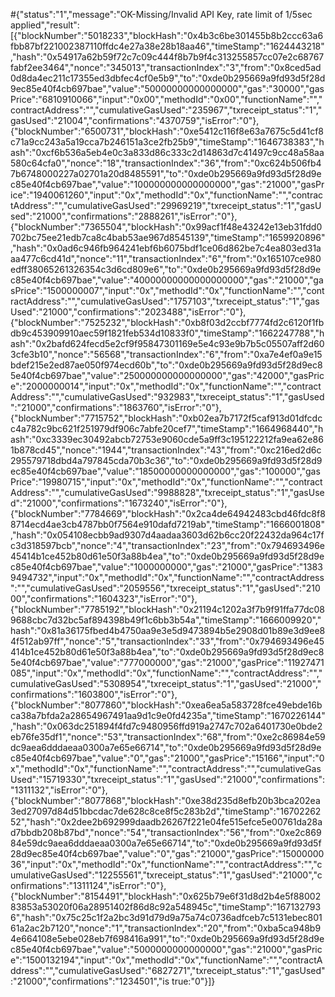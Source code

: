 #{"status":"1","message":"OK-Missing/Invalid API Key, rate limit of 1/5sec applied","result":[{"blockNumber":"5018233","blockHash":"0x4b3c6be301455b8b2ccc63a6fbb87bf221002387110ffdc4e27a38e28b18aa46","timeStamp":"1624443218","hash":"0x54917a62b59f72c7c09c444f8b7b9f4c313255857cc07e2c68767fabf2ee3464","nonce":"345013","transactionIndex":"3","from":"0x8ced5ad0d8da4ec211c17355ed3dbfec4cf0e5b9","to":"0xde0b295669a9fd93d5f28d9ec85e40f4cb697bae","value":"50000000000000000","gas":"30000","gasPrice":"6810910066","input":"0x00","methodId":"0x00","functionName":"","contractAddress":"","cumulativeGasUsed":"235967","txreceipt_status":"1","gasUsed":"21004","confirmations":"4370759","isError":"0"},{"blockNumber":"6500731","blockHash":"0xe5412c116f8e63a7675c5d41cf8c71a9cc243a5a19cca7b246151a3ce2fb25b9","timeStamp":"1646738383","hash":"0xcf6b536a5eb4e0c3a833d86c333c2d14863d7c41497c9cc48a58aa580c64cfa0","nonce":"18","transactionIndex":"36","from":"0xc624b506fb47b6748000227a02701a20d8485591","to":"0xde0b295669a9fd93d5f28d9ec85e40f4cb697bae","value":"100000000000000000","gas":"21000","gasPrice":"1940061260","input":"0x","methodId":"0x","functionName":"","contractAddress":"","cumulativeGasUsed":"29969219","txreceipt_status":"1","gasUsed":"21000","confirmations":"2888261","isError":"0"},{"blockNumber":"7365504","blockHash":"0x99acf1f48e43242e13eb31fdd0702bc75ee21edb7ca8c4bab53ae967d8545139","timeStamp":"1659920896","hash":"0x0ad6c946fb964241ebf6b6075bdf1ce06d862be7c4ea803ed31aaa477c6cd41d","nonce":"11","transactionIndex":"6","from":"0x165107ce980edff38065261326354c3d6cd809e6","to":"0xde0b295669a9fd93d5f28d9ec85e40f4cb697bae","value":"40000000000000000000","gas":"21000","gasPrice":"1500000007","input":"0x","methodId":"0x","functionName":"","contractAddress":"","cumulativeGasUsed":"1757103","txreceipt_status":"1","gasUsed":"21000","confirmations":"2023488","isError":"0"},{"blockNumber":"7525232","blockHash":"0xb8f03d2ccbf7774fd2c6120f1fbdb9c453909910aec59f1821feb534d10833f0","timeStamp":"1662247788","hash":"0x2bafd624fecd5e2cf9f95847301169e5e4c93e9b7b5c05507aff2d603cfe3b10","nonce":"56568","transactionIndex":"6","from":"0xa7e4ef0a9e15bdef215e2ed87ae050f974ecd60b","to":"0xde0b295669a9fd93d5f28d9ec85e40f4cb697bae","value":"250000000000000000","gas":"42000","gasPrice":"2000000014","input":"0x","methodId":"0x","functionName":"","contractAddress":"","cumulativeGasUsed":"932983","txreceipt_status":"1","gasUsed":"21000","confirmations":"1863760","isError":"0"},{"blockNumber":"7715752","blockHash":"0xb02ea7b7172f5caf913d01dfcdcc4a782c9bc621f251979df906c7abfe20cef7","timeStamp":"1664968440","hash":"0xc3339ec30492abcb72753e9060cde5a9ff3c195122212fa9ea62e861b878cd45","nonce":"1944","transactionIndex":"43","from":"0xc216ed2d6c295579718dbd4a797845cda70b3c36","to":"0xde0b295669a9fd93d5f28d9ec85e40f4cb697bae","value":"18500000000000000","gas":"100000","gasPrice":"19980715","input":"0x","methodId":"0x","functionName":"","contractAddress":"","cumulativeGasUsed":"9988828","txreceipt_status":"1","gasUsed":"21000","confirmations":"1673240","isError":"0"},{"blockNumber":"7784669","blockHash":"0x2ca4de64942483cbd46fdc8f88714ecd4ae3cb4787bb0f7564e910dafd7219ab","timeStamp":"1666001808","hash":"0x054108ecbb9ad9307d4aadaa3603d62b6cc20f22432da964c17fc3d318597bcb","nonce":"4","transactionIndex":"23","from":"0x794693496e45414b1ce452b80d61e50f3a88b4ea","to":"0xde0b295669a9fd93d5f28d9ec85e40f4cb697bae","value":"1000000000","gas":"21000","gasPrice":"13839494732","input":"0x","methodId":"0x","functionName":"","contractAddress":"","cumulativeGasUsed":"2059556","txreceipt_status":"1","gasUsed":"21000","confirmations":"1604323","isError":"0"},{"blockNumber":"7785192","blockHash":"0x21194c1202a3f7b9f91ffa77dc089688cbc7d32bc5af894398b49f1c6bb3b54a","timeStamp":"1666009920","hash":"0x81a36175fbed4b4750aa9e3e5d9473894b5e2908d01b89e3d9ee84f512ab97ff","nonce":"5","transactionIndex":"33","from":"0x794693496e45414b1ce452b80d61e50f3a88b4ea","to":"0xde0b295669a9fd93d5f28d9ec85e40f4cb697bae","value":"777000000","gas":"21000","gasPrice":"11927471085","input":"0x","methodId":"0x","functionName":"","contractAddress":"","cumulativeGasUsed":"5308954","txreceipt_status":"1","gasUsed":"21000","confirmations":"1603800","isError":"0"},{"blockNumber":"8077860","blockHash":"0xea6ea5a583728fce49ebde16bca38a7bfda2a28654967491aa9d1c9e0fd4235a","timeStamp":"1670226144","hash":"0x063dc251894f4fd7c9480956ffd919a2747c702a6401730e0bde2eb76fe35df1","nonce":"53","transactionIndex":"68","from":"0xe2c86984e59dc9aea6dddaeaa0300a7e65e66714","to":"0xde0b295669a9fd93d5f28d9ec85e40f4cb697bae","value":"0","gas":"21000","gasPrice":"15166","input":"0x","methodId":"0x","functionName":"","contractAddress":"","cumulativeGasUsed":"15719330","txreceipt_status":"1","gasUsed":"21000","confirmations":"1311132","isError":"0"},{"blockNumber":"8077868","blockHash":"0xe38d235d8efb20b3bca202ea3ed27097d84d51bbcdac7de628c8ce8f5c283b2d","timeStamp":"1670226252","hash":"0x2dee2b692999daadb26267f221e04fe515efce5e00761da28ad7bbdb208b87bd","nonce":"54","transactionIndex":"56","from":"0xe2c86984e59dc9aea6dddaeaa0300a7e65e66714","to":"0xde0b295669a9fd93d5f28d9ec85e40f4cb697bae","value":"0","gas":"21000","gasPrice":"1500000036","input":"0x","methodId":"0x","functionName":"","contractAddress":"","cumulativeGasUsed":"12255561","txreceipt_status":"1","gasUsed":"21000","confirmations":"1311124","isError":"0"},{"blockNumber":"8154491","blockHash":"0x625b79e6f31d8d2b4e5f8800283853a53020f06a28951402f86d8c92a548945c","timeStamp":"1671327936","hash":"0x75c25c1f2a2bc3d91d79d9a75a74c0736adfceb7c5131ebec80161a2ac2b7120","nonce":"1","transactionIndex":"20","from":"0xba5ca948b94e664108e5ebe028eb7f698416a991","to":"0xde0b295669a9fd93d5f28d9ec85e40f4cb697bae","value":"5000000000000000","gas":"21000","gasPrice":"1500132194","input":"0x","methodId":"0x","functionName":"","contractAddress":"","cumulativeGasUsed":"6827271","txreceipt_status":"1","gasUsed":"21000","confirmations":"1234501","is true:"0"}]}
